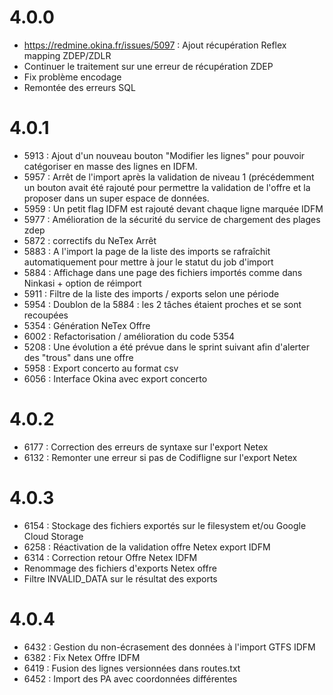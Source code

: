 # 4.0.0
* https://redmine.okina.fr/issues/5097 : Ajout récupération Reflex mapping ZDEP/ZDLR
* Continuer le traitement sur une erreur de récupération ZDEP
* Fix problème encodage
* Remontée des erreurs SQL

# 4.0.1
* 5913 : Ajout d'un nouveau bouton "Modifier les lignes" pour pouvoir catégoriser en masse des lignes en IDFM.
* 5957 : Arrêt de l'import après la validation de niveau 1 (précédemment un bouton avait été rajouté pour permettre la validation de l'offre et la proposer dans un super espace de données.
* 5959 : Un petit flag IDFM est rajouté devant chaque ligne marquée IDFM
* 5977 : Amélioration de la sécurité du service de chargement des plages zdep
* 5872 : correctifs du NeTex Arrêt
* 5883 : A l'import la page de la liste des imports se rafraîchit automatiquement pour mettre à jour le statut du job d'import
* 5884 : Affichage dans une page des fichiers importés comme dans Ninkasi + option de réimport
* 5911 : Filtre de la liste des imports / exports selon une période
* 5954 : Doublon de la 5884 : les 2 tâches étaient proches et se sont recoupées
* 5354 : Génération NeTex Offre
* 6002 : Refactorisation / amélioration du code 5354
* 5208 : Une évolution a été prévue dans le sprint suivant afin d'alerter des "trous" dans une offre
* 5958 : Export concerto au format csv
* 6056 : Interface Okina avec export concerto

# 4.0.2
* 6177 : Correction des erreurs de syntaxe sur l'export Netex
* 6132 : Remonter une erreur si pas de Codifligne sur l'export Netex

# 4.0.3
* 6154 : Stockage des fichiers exportés sur le filesystem et/ou Google Cloud Storage
* 6258 : Réactivation de la validation offre Netex export IDFM
* 6314 : Correction retour Offre Netex IDFM
* Renommage des fichiers d'exports Netex offre
* Filtre INVALID_DATA sur le résultat des exports

# 4.0.4
* 6432 : Gestion du non-écrasement des données à l'import GTFS IDFM
* 6382 : Fix Netex Offre IDFM
* 6419 : Fusion des lignes versionnées dans routes.txt
* 6452 : Import des PA avec coordonnées différentes
